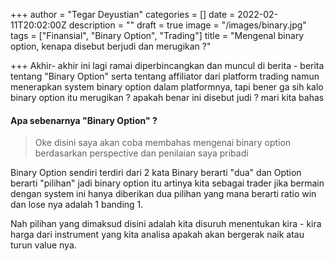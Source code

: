 +++
author = "Tegar Deyustian"
categories = []
date = 2022-02-11T20:02:00Z
description = ""
draft = true
image = "/images/binary.jpg"
tags = ["Finansial", "Binary Option", "Trading"]
title = "Mengenal binary option, kenapa disebut berjudi dan merugikan ?"

+++
Akhir- akhir ini lagi ramai diperbincangkan dan muncul di berita - berita tentang "Binary Option" serta tentang affiliator dari platform trading namun menerapkan system binary option dalam platformnya, tapi bener ga sih kalo binary option itu merugikan ? apakah benar ini disebut judi ? mari kita bahas

#### Apa sebenarnya "Binary Option" ?

> Oke disini saya akan coba membahas mengenai binary option berdasarkan  perspective dan penilaian saya pribadi 

Binary Option sendiri terdiri dari 2 kata Binary berarti "dua" dan Option berarti "pilihan" jadi binary option itu artinya kita sebagai trader jika bermain dengan system ini hanya diberikan dua pilihan yang mana berarti ratio win dan lose nya adalah 1 banding 1.

Nah pilihan yang dimaksud disini adalah kita disuruh menentukan kira - kira harga dari instrument yang kita analisa apakah akan bergerak naik atau turun value nya.